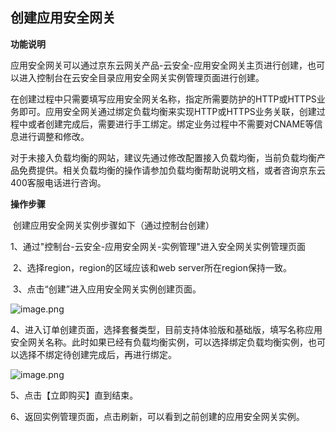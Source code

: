 ## 创建应用安全网关

**功能说明**   

​    应用安全网关可以通过京东云网关产品-云安全-应用安全网关主页进行创建，也可以进入控制台在云安全目录应用安全网关实例管理页面进行创建。

​    在创建过程中只需要填写应用安全网关名称，指定所需要防护的HTTP或HTTPS业务即可。应用安全网关通过绑定负载均衡来实现HTTP或HTTPS业务关联，创建过程中或者创建完成后，需要进行手工绑定。绑定业务过程中不需要对CNAME等信息进行调整和修改。

​    对于未接入负载均衡的网站，建议先通过修改配置接入负载均衡，当前负载均衡产品免费提供。相关负载均衡的操作请参加负载均衡帮助说明文档，或者咨询京东云400客服电话进行咨询。

**操作步骤**

​    创建应用安全网关实例步骤如下（通过控制台创建）

​    1、通过"控制台-云安全-应用安全网关-实例管理"进入安全网关实例管理页面

​    2、选择region，region的区域应该和web server所在region保持一致。

​    3、点击“创建”进入应用安全网关实例创建页面。

![image.png](https://img1.jcloudcs.com/cms/b5e03c75-9d4c-4e05-8403-6d00b6c4851a20180815151830.png)

​    4、进入订单创建页面，选择套餐类型，目前支持体验版和基础版，填写名称应用安全网关名称。此时如果已经有负载均衡实例，可以选择绑定负载均衡实例，也可以选择不绑定待创建完成后，再进行绑定。

![image.png](https://img1.jcloudcs.com/cms/b56ee557-458e-427d-90e4-a82c19d8d94e20180815152101.png)

5、点击【立即购买】直到结束。

6、返回实例管理页面，点击刷新，可以看到之前创建的应用安全网关实例。
